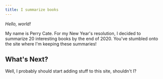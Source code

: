 ```yaml
---
title: I summarize books
---
```


*Hello, world!*

My name is Perry Cate. For my New Year's resolution, I decided to summarize
20 interesting books by the end of 2020. You've stumbled onto the site
where I'm keeping these summaries!


## What's Next?

Well, I probably should start adding stuff to this site, shouldn't I?
